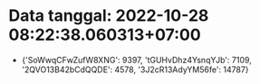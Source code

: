 # Data tanggal: 2022-10-28 08:22:38.060313+07:00

* {'SoWwqCFwZufW8XNG': 9397, 'tGUHvDhz4YsnqYJb': 7109, '2QVO13B42bCdQQDE': 4578, '3J2cR13AdyYM56fe': 14787}
